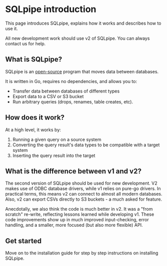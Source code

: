 # SQLpipe introduction

This page introduces SQLpipe, explains how it works and describes how to use it.

All new development work should use v2 of SQLpipe. You can always contact us for help.

## What is SQLpipe?

SQLpipe is an [open-source](https://github.com/sqlpipe/sqlpipe) program that moves data between databases.

It is written in Go, requires no dependencies, and allows you to:

* Transfer data between databases of different types
* Export data to a CSV or S3 bucket
* Run arbitrary queries (drops, renames, table creates, etc).

## How does it work?

At a high level, it works by:

1. Running a given query on a source system
2. Converting the query result's data types to be compatible with a target system
3. Inserting the query result into the target

## What is the difference between v1 and v2?

The second version of SQLpipe should be used for new development. V2 makes use of ODBC database drivers, while v1 relies on pure-go drivers. In practical terms, this means v2 can connect to almost all modern databases. Also, v2 can export CSVs directly to S3 buckets - a much asked for feature.

Anecdotally, we also think the code is much better in v2. It was a "from scratch" re-write, reflecting lessons learned while developing v1. These code improvements show up in much improved input-checking, error handling, and a smaller, more focused (but also more flexible) API.

## Get started

Move on to the installation guide for step by step instructions on installing SQLpipe.
